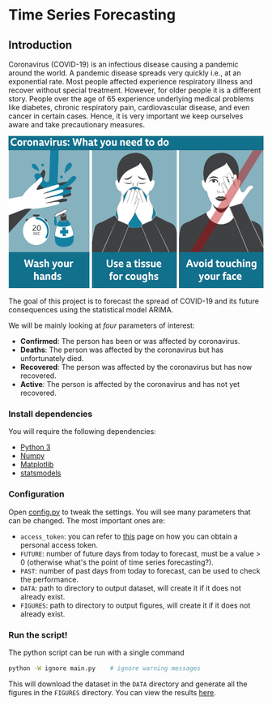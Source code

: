 # Time Series Forecasting

## Introduction

Coronavirus (COVID-19) is an infectious disease causing a pandemic around the world. A pandemic disease spreads very quickly i.e., at an exponential rate. Most people affected experience respiratory illness and recover without special treatment. However, for older people it is a different story. People over the age of 65 experience underlying medical problems like diabetes, chronic respiratory pain, cardiovascular disease, and even cancer in certain cases. Hence, it is very important we keep ourselves aware and take precautionary measures.

<p align="center"><img src="assets/protect-yourself.png" height=300px></p>

The goal of this project is to forecast the spread of COVID-19 and its future consequences using the statistical model ARIMA.

We will be mainly looking at _four_ parameters of interest:

*	**Confirmed**: The person has been or was affected by coronavirus.
*	**Deaths**: The person was affected by the coronavirus but has unfortunately died.
*	**Recovered**: The person was affected by the coronavirus but has now recovered.
*	**Active**: The person is affected by the coronavirus and has not yet recovered.

### Install dependencies

You will require the following dependencies:

* [Python 3](https://www.python.org/downloads/)
* [Numpy](https://www.scipy.org/install.html)
* [Matplotlib](https://matplotlib.org/3.1.1/users/installing.html)
* [statsmodels](https://www.statsmodels.org/stable/install.html)

### Configuration

Open [config.py](scripts/config.py) to tweak the settings. You will see many parameters that can be changed. The most important ones are:

*	`access_token`: you can refer to [this](https://help.github.com/en/github/authenticating-to-github/creating-a-personal-access-token-for-the-command-line) page on how you can obtain a personal access token.
*	`FUTURE`: number of future days from today to forecast, must be a value > 0 (otherwise what's the point of time series forecasting?).
*	`PAST`: number of past days from today to forecast, can be used to check the performance.
*	`DATA`: path to directory to output dataset, will create it if it does not already exist.
*	`FIGURES`: path to directory to output figures, will create it if it does not already exist.

### Run the script!

The python script can be run with a single command

```bash
python -W ignore main.py	# ignore warning messages
```

This will download the dataset in the `DATA` directory and generate all the figures in the `FIGURES` directory. You can view the results [here](figures/).